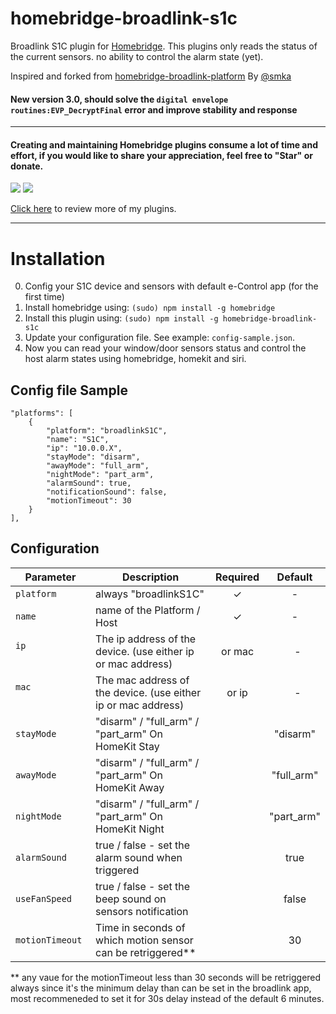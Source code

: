 # homebridge-broadlink-s1c

Broadlink S1C plugin for [Homebridge](https://github.com/nfarina/homebridge/).
This plugins only reads the status of the current sensors.
no ability to control the alarm state (yet).

Inspired and forked from [homebridge-broadlink-platform](https://github.com/smka/homebridge-broadlink-platform) By [@smka](https://github.com/smka)


#### New version 3.0, should solve the `digital envelope routines:EVP_DecryptFinal` error and improve stability and response

_________________________________________
#### Creating and maintaining Homebridge plugins consume a lot of time and effort, if you would like to share your appreciation, feel free to "Star" or donate. 

<a target="blank" href="https://www.paypal.me/nitaybz"><img src="https://img.shields.io/badge/Donate-PayPal-blue.svg"/></a>
<a target="blank" href="https://blockchain.info/payment_request?address=18uuUZ5GaMFoRH5TrQFJATQgqrpXCtqZRQ"><img src="https://img.shields.io/badge/Donate-Bitcoin-green.svg"/></a>

[Click here](https://github.com/nitaybz?utf8=%E2%9C%93&tab=repositories&q=homebridge) to review more of my plugins.
_________________________________________

# Installation
0. Config your S1C device  and sensors with default e-Control app (for the first time)
1. Install homebridge using: `(sudo) npm install -g homebridge`
2. Install this plugin using: `(sudo) npm install -g homebridge-broadlink-s1c`
3. Update your configuration file. See example: `config-sample.json`.
4. Now you can read your window/door sensors status and control the host alarm states using homebridge, homekit and siri.


## Config file Sample

```
"platforms": [
    {
        "platform": "broadlinkS1C",
        "name": "S1C",
        "ip": "10.0.0.X",
        "stayMode": "disarm",
        "awayMode": "full_arm",
        "nightMode": "part_arm",
        "alarmSound": true,
        "notificationSound": false,
        "motionTimeout": 30
    }
],
```

## Configuration

|             Parameter            |                       Description                             | Required |  Default  |
| -------------------------------- | ------------------------------------------------------------- |:--------:|:---------:|
| `platform`                       | always "broadlinkS1C"                                         |     ✓    |      -    |
| `name`                           | name of the Platform / Host                                   |     ✓    |      -    |
| `ip`                             | The ip address of the device. (use either ip or mac address)  |  or mac  |      -    |
| `mac`                            | The mac address of the device. (use either ip or mac address) |  or ip   |      -    |
| `stayMode`                       | "disarm" / "full_arm" / "part_arm"  On HomeKit Stay           |          | "disarm"  |
| `awayMode`                       | "disarm" / "full_arm" / "part_arm"  On HomeKit Away           |          | "full_arm"|
| `nightMode`                      | "disarm" / "full_arm" / "part_arm"  On HomeKit Night          |          | "part_arm"|
| `alarmSound`                     | true / false - set the alarm sound when triggered             |          |   true    |
| `useFanSpeed`                    | true / false - set the beep sound on sensors notification     |          |   false   |
| `motionTimeout`                  | Time in seconds of which motion sensor can be retriggered**   |          |    30     |

\*\* any vaue for the motionTimeout less than 30 seconds will be retriggered always since it's the minimum delay than can be set in the broadlink app, most recommeneded to set it for 30s delay instead of the default 6 minutes.
